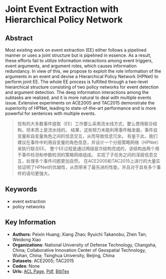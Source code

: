 # Joint Event Extraction with Hierarchical Policy Network
## Abstract
Most existing work on event extraction (EE) either follows a pipelined manner or uses a joint structure but is pipelined in essence. As a result, these efforts fail to utilize information interactions among event triggers, event arguments, and argument roles, which causes information redundancy. In view of this, we propose to exploit the role information of the arguments in an event and devise a Hierarchical Policy Network (HPNet) to perform joint EE. The whole EE process is fulfilled through a two-level hierarchical structure consisting of two policy networks for event detection and argument detection. The deep information interactions among the subtasks are realized, and it is more natural to deal with multiple events issue. Extensive experiments on ACE2005 and TAC2015 demonstrate the superiority of HPNet, leading to state-of-the-art performance and is more powerful for sentences with multiple events.
> 现有的大多数事件提取（EE）工作要么采用流水线方式，要么使用联合结构，但本质上是流水线的。 结果，这些努力未能利用事件触发器，事件自变量和自变量角色之间的信息交互，从而导致信息冗余。 有鉴于此，我们建议在事件中利用自变量的角色信息，并设计一个分层策略网络（HPNet）来执行联合EE。 整个EE过程是通过两级层次结构完成的，该结构由两个用于事件检测和参数检测的策略网络组成。 实现了子任务之间的深层信息交互，处理多个事件问题更加自然。 在ACE2005和TAC2015上进行的大量实验证明了HPNet的优越性，从而带来了最先进的性能，并且对于具有多个事件的语句更强大。
## Keywords
- event extraction
- policy networks
## Key Information
- **Authors:** Peixin Huang; Xiang Zhao; Ryuichi Takanobu; Zhen Tan; Weidong Xiao
- **Organizations**: National University of Defense Technology, Changsha, China; Collaborative Innovation Center of Geospatial Technology, Wuhan, China; Tsinghua University, Beijing, China
- **Datasets**: ACE2005; TAC2015
- **Codes**: None
- **Urls:** [ACL Page](https://www.aclweb.org/anthology/2020.coling-main.239/), [Pdf](pdf/2020.coling-main.239.pdf), [BibTex](https://www.aclweb.org/anthology/2020.coling-main.239.bib)
